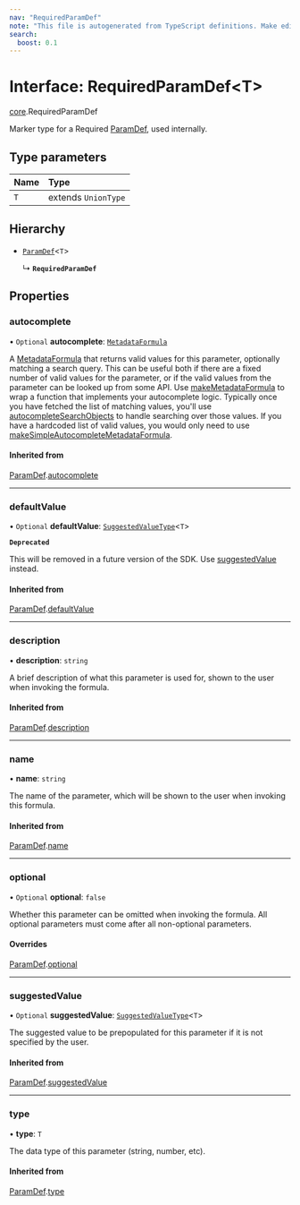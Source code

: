 ```yaml
---
nav: "RequiredParamDef"
note: "This file is autogenerated from TypeScript definitions. Make edits to the comments in the TypeScript file and then run `make docs` to regenerate this file."
search:
  boost: 0.1
---
```

# Interface: RequiredParamDef<T\>

[core](../modules/core.md).RequiredParamDef

Marker type for a Required [ParamDef](core.ParamDef.md), used internally.

## Type parameters

| Name | Type |
| :------ | :------ |
| `T` | extends `UnionType` |

## Hierarchy

- [`ParamDef`](core.ParamDef.md)<`T`\>

  ↳ **`RequiredParamDef`**

## Properties

### autocomplete

• `Optional` **autocomplete**: [`MetadataFormula`](../types/core.MetadataFormula.md)

A [MetadataFormula](../types/core.MetadataFormula.md) that returns valid values for this parameter, optionally matching a search
query. This can be useful both if there are a fixed number of valid values for the parameter,
or if the valid values from the parameter can be looked up from some API.
Use [makeMetadataFormula](../functions/core.makeMetadataFormula.md) to wrap a function that implements your autocomplete logic.
Typically once you have fetched the list of matching values, you'll use
[autocompleteSearchObjects](../functions/core.autocompleteSearchObjects.md) to handle searching over those values.
If you have a hardcoded list of valid values, you would only need to use
[makeSimpleAutocompleteMetadataFormula](../functions/core.makeSimpleAutocompleteMetadataFormula.md).

#### Inherited from

[ParamDef](core.ParamDef.md).[autocomplete](core.ParamDef.md#autocomplete)

___

### defaultValue

• `Optional` **defaultValue**: [`SuggestedValueType`](../types/core.SuggestedValueType.md)<`T`\>

**`Deprecated`**

This will be removed in a future version of the SDK. Use [suggestedValue](core.ParamDef.md#suggestedvalue) instead.

#### Inherited from

[ParamDef](core.ParamDef.md).[defaultValue](core.ParamDef.md#defaultvalue)

___

### description

• **description**: `string`

A brief description of what this parameter is used for, shown to the user when invoking the formula.

#### Inherited from

[ParamDef](core.ParamDef.md).[description](core.ParamDef.md#description)

___

### name

• **name**: `string`

The name of the parameter, which will be shown to the user when invoking this formula.

#### Inherited from

[ParamDef](core.ParamDef.md).[name](core.ParamDef.md#name)

___

### optional

• `Optional` **optional**: ``false``

Whether this parameter can be omitted when invoking the formula.
All optional parameters must come after all non-optional parameters.

#### Overrides

[ParamDef](core.ParamDef.md).[optional](core.ParamDef.md#optional)

___

### suggestedValue

• `Optional` **suggestedValue**: [`SuggestedValueType`](../types/core.SuggestedValueType.md)<`T`\>

The suggested value to be prepopulated for this parameter if it is not specified by the user.

#### Inherited from

[ParamDef](core.ParamDef.md).[suggestedValue](core.ParamDef.md#suggestedvalue)

___

### type

• **type**: `T`

The data type of this parameter (string, number, etc).

#### Inherited from

[ParamDef](core.ParamDef.md).[type](core.ParamDef.md#type)
